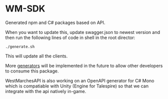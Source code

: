 # WM-SDK
Generated npm and C# packages based on API.

When you want to update this, update swagger.json to newest version and then run the following lines of code in shell in the root director:
```
./generate.sh
```

This will update all the clients.

More [generators](https://openapi-generator.tech/docs/generators) will be implemented in the future to allow other developers to consume this package.

WestMarchesAPI is also working on an OpenAPI generator for C# Mono which is compatiable with Unity (Engine for Talespire) so that we can integrate with the api natively in-game.
